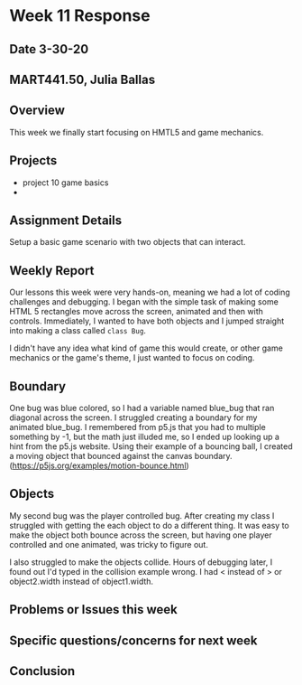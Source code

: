 # Week 11 Response
## Date 3-30-20
## MART441.50, Julia Ballas


## Overview

This week we finally start focusing on HMTL5 and game mechanics.

## Projects

- project 10 game basics
-

## Assignment Details

Setup a basic game scenario with two objects that can interact.


## Weekly Report

Our lessons this week were very hands-on, meaning we had a lot of coding challenges and debugging. I began with the simple task of making some HTML 5 rectangles move across the screen, animated and then with controls. Immediately, I wanted to have both objects and I jumped straight into making a class called `class Bug`.

I didn't have any idea what kind of game this would create, or other game mechanics or the game's theme, I just wanted to focus on coding.

## Boundary
One bug was blue colored, so I had a variable named blue_bug that ran diagonal across the screen. I struggled creating a boundary for my animated blue_bug. I remembered from p5.js that you had to multiple something by -1, but the math just illuded me, so I ended up looking up a hint from the p5.js website. Using their example of a bouncing ball, I created a moving object that bounced against the canvas boundary. (https://p5js.org/examples/motion-bounce.html)

## Objects
My second bug was the player controlled bug. After creating my class I struggled with getting the each object to do a different thing. It was easy to make the object both bounce across the screen, but having one player controlled and one animated, was tricky to figure out.

I also struggled to make the objects collide. Hours of debugging later, I found out I'd typed in the collision example wrong. I had < instead of > or object2.width instead of object1.width.


## Problems or Issues this week




## Specific questions/concerns for next week

## Conclusion
